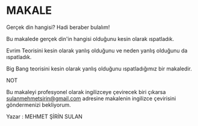 # MAKALE

Gerçek din hangisi? Hadi beraber bulalım!

Bu makalede gerçek din'in hangisi olduğunu kesin olarak ıspatladık.

Evrim Teorisini kesin olarak yanlış olduğunu ve neden yanlış olduğunu da ıspatladık.

Big Bang teorisini kesin olarak yanlış olduğunu ıspatladığımız bir makaledir.

NOT

Bu makaleyi profesyonel olarak ingilizceye çevirecek biri çıkarsa sulanmehmetsirin@gmail.com adresine makalenin ingilizce çevirisini göndermenizi bekliyorum.

Yazar : MEHMET ŞİRİN SULAN
